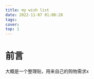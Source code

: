 ```yaml
---
title: my wish list
date: 2022-11-07 01:08:28
tags:
cover:
top: 1
---
```

# 前言
大概是一个整理贴，用来自己的购物需求x

